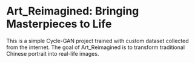 # Art_Reimagined: Bringing Masterpieces to Life
This is a simple Cycle-GAN project trained with custom dataset collected from the internet. The goal of Art_Reimagined is to transform traditional Chinese portrait into real-life images. 
